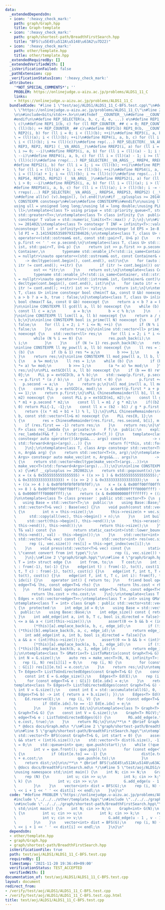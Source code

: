 ```yaml
---
data:
  _extendedDependsOn:
  - icon: ':heavy_check_mark:'
    path: graph/Graph.hpp
    title: Graph-template
  - icon: ':heavy_check_mark:'
    path: graph/shortest-path/BreadthFirstSearch.hpp
    title: "BFS(\u5E45\u512A\u5148\u63A2\u7D22)"
  - icon: ':heavy_check_mark:'
    path: other/template.hpp
    title: other/template.hpp
  _extendedRequiredBy: []
  _extendedVerifiedWith: []
  _isVerificationFailed: false
  _pathExtension: cpp
  _verificationStatusIcon: ':heavy_check_mark:'
  attributes:
    '*NOT_SPECIAL_COMMENTS*': ''
    PROBLEM: https://onlinejudge.u-aizu.ac.jp/problems/ALDS1_11_C
    links:
    - https://onlinejudge.u-aizu.ac.jp/problems/ALDS1_11_C
  bundledCode: "#line 1 \"test/aoj/ALDS1/ALDS1_11_C-BFS.test.cpp\"\n#define PROBLEM\
    \ \"https://onlinejudge.u-aizu.ac.jp/problems/ALDS1_11_C\"\n#line 2 \"other/template.hpp\"\
    \n\n#include<bits/stdc++.h>\n\n#ifndef __COUNTER__\n#define __COUNTER__ __LINE__\n\
    #endif\n\n#define REP_SELECTER(a, b, c, d, e, ...) e\n#define REP1_0(b, c) REP1_1(b,\
    \ c)\n#define REP1_1(b, c) for (ll REP_COUNTER_ ## c = 0; REP_COUNTER_ ## c <\
    \ (ll)(b); ++ REP_COUNTER_ ## c)\n#define REP1(b) REP1_0(b, __COUNTER__)\n#define\
    \ REP2(i, b) for (ll i = 0; i < (ll)(b); ++i)\n#define REP3(i, a, b) for (ll i\
    \ = (ll)(a); i < (ll)(b); ++i)\n#define REP4(i, a, b, c) for (ll i = (ll)(a);\
    \ i < (ll)(b); i += (ll)(c))\n#define rep(...) REP_SELECTER(__VA_ARGS__, REP4,\
    \ REP3, REP2, REP1) (__VA_ARGS__)\n#define RREP2(i, a) for (ll i = (ll)(a) - 1;\
    \ i >= 0; --i)\n#define RREP3(i, a, b) for (ll i = (ll)(a) - 1; i >= (ll)(b);\
    \ --i)\n#define RREP4(i, a, b, c) for (ll i = (ll)(a) - 1; i >= (ll)(b); i -=\
    \ (ll)(c))\n#define rrep(...) REP_SELECTER(__VA_ARGS__, RREP4, RREP3, RREP2) (__VA_ARGS__)\n\
    #define REPS2(i, b) for (ll i = 1; i <= (ll)(b); ++i)\n#define REPS3(i, a, b)\
    \ for (ll i = (ll)(a) + 1; i <= (ll)(b); ++i)\n#define REPS4(i, a, b, c) for (ll\
    \ i = (ll)(a) + 1; i <= (ll)(b); i += (ll)(c))\n#define reps(...) REP_SELECTER(__VA_ARGS__,\
    \ REPS4, REPS3, REPS2) (__VA_ARGS__)\n#define RREPS2(i, a) for (ll i = (ll)(a);\
    \ i > 0; --i)\n#define RREPS3(i, a, b) for (ll i = (ll)(a); i > (ll)(b); --i)\n\
    #define RREPS4(i, a, b, c) for (ll i = (ll)(a); i > (ll)(b); i -= (ll)(c))\n#define\
    \ rreps(...) REP_SELECTER(__VA_ARGS__, RREPS4, RREPS3, RREPS2) (__VA_ARGS__)\n\
    \n#define all(v) (v).begin(), (v).end()\n\n#if __cplusplus >= 201402L\n#define\
    \ CONSTEXPR constexpr\n#else\n#define CONSTEXPR\n#endif\n\nusing ll = long long;\n\
    using ull = unsigned long long;\nusing ld = long double;\nusing PLL = std::pair<ll,\
    \ ll>;\ntemplate<class T> using prique = std::priority_queue<T, std::vector<T>,\
    \ std::greater<T>>;\n\ntemplate<class T> class infinity {\n  public:\n    static\
    \ constexpr T value = std::numeric_limits<T>::max() / 2;\n};\n\n#if __cplusplus\
    \ >= 201402L\ntemplate<class T> constexpr T INF = infinity<T>::value;\n#endif\n\
    \nconstexpr ll inf = infinity<ll>::value;\nconstexpr ld EPS = 1e-8;\nconstexpr\
    \ ld PI = 3.1415926535897932384626;\n\ntemplate<class T, class U> std::ostream&\
    \ operator<<(std::ostream& ost, const std::pair<T, U>& p) {\n    return ost <<\
    \ p.first << ' ' << p.second;\n}\ntemplate<class T, class U> std::istream& operator>>(std::istream&\
    \ ist, std::pair<T, U>& p) {\n    return ist >> p.first >> p.second;\n}\n\ntemplate<class\
    \ Container,\n        typename std::enable_if<!std::is_same<Container, std::string>::value>::type*\
    \ = nullptr>\nauto operator<<(std::ostream& ost, const Container& cont)\n    \
    \    -> decltype(cont.begin(), cont.end(), ost)\n{\n    for (auto itr = cont.begin();\
    \ itr != cont.end(); ++itr) {\n        if (itr != cont.begin()) ost << ' ';\n\
    \        ost << *itr;\n    }\n    return ost;\n}\ntemplate<class Container,\n\
    \        typename std::enable_if<!std::is_same<Container, std::string>::value>::type*\
    \ = nullptr>\nauto operator>>(std::istream& ist, Container& cont)\n        ->\
    \ decltype(cont.begin(), cont.end(), ist)\n{\n    for (auto itr = cont.begin();\
    \ itr != cont.end(); ++itr) ist >> *itr;\n    return ist;\n}\n\ntemplate<class\
    \ T, class U> inline constexpr bool chmin(T &a, const U &b) noexcept {\n    return\
    \ a > b ? a = b, true : false;\n}\ntemplate<class T, class U> inline constexpr\
    \ bool chmax(T &a, const U &b) noexcept {\n    return a < b ? a = b, true : false;\n\
    }\n\ninline CONSTEXPR ll gcd(ll a, ll b) noexcept {\n    while (b) {\n       \
    \ const ll c = a;\n        a = b;\n        b = c % b;\n    }\n    return a;\n\
    }\ninline CONSTEXPR ll lcm(ll a, ll b) noexcept {\n    return a / gcd(a, b) *\
    \ b;\n}\n\ninline CONSTEXPR bool is_prime(ll N) noexcept {\n    if (N <= 1) return\
    \ false;\n    for (ll i = 2; i * i <= N; ++i) {\n        if (N % i == 0) return\
    \ false;\n    }\n    return true;\n}\ninline std::vector<ll> prime_factor(ll N)\
    \ noexcept {\n    std::vector<ll> res;\n    for (ll i = 2; i * i <= N; ++i) {\n\
    \        while (N % i == 0) {\n            res.push_back(i);\n            N /=\
    \ i;\n        }\n    }\n    if (N != 1) res.push_back(N);\n    return res;\n}\n\
    \ninline CONSTEXPR ll my_pow(ll a, ll b) noexcept {\n    ll res = 1;\n    while\
    \ (b) {\n        if (b & 1) res *= a;\n        b >>= 1;\n        a *= a;\n   \
    \ }\n    return res;\n}\ninline CONSTEXPR ll mod_pow(ll a, ll b, ll mod) noexcept\
    \ {\n    a %= mod;\n    ll res = 1;\n    while (b) {\n        if (b & 1) (res\
    \ *= a) %= mod;\n        b >>= 1;\n        (a *= a) %= mod;\n    }\n    return\
    \ res;\n}\n\nPLL extGCD(ll a, ll b) noexcept {\n    if (b == 0) return PLL{1,\
    \ 0};\n    PLL p = extGCD(b, a % b);\n    std::swap(p.first, p.second);\n    p.second\
    \ -= p.first * (a / b);\n    if (p.first < 0) {\n        p.first += b;\n     \
    \   p.second -= a;\n    }\n    return p;\n}\nll mod_inv(ll a, ll mod) noexcept\
    \ {\n    const PLL p = extGCD(a, mod);\n    assert(p.first * a + p.second * mod\
    \ == 1);\n    return p.first;\n}\nPLL ChineseRemainder(ll b1, ll m1, ll b2, ll\
    \ m2) noexcept {\n    const PLL p = extGCD(m1, m2);\n    const ll g = p.first\
    \ * m1 + p.second * m2;\n    const ll l = m1 / g * m2;\n    if((b2 - b1) % g !=\
    \ 0) return PLL{-1, -1};\n    const ll x = (b2 - b1) / g * p.first % (m2 / g);\n\
    \    return {(x * m1 + b1 + l) % l, l};\n}\nPLL ChineseRemainders(const std::vector<ll>&\
    \ b, const std::vector<ll>& m) noexcept {\n    PLL res{0, 1};\n    rep (i, b.size())\
    \ {\n        res = ChineseRemainder(res.first, res.second, b[i], m[i]);\n    \
    \    if (res.first == -1) return res;\n    }\n    return res;\n}\n\ntemplate<class\
    \ F> class rec_lambda {\n  private:\n    F f;\n  public:\n    explicit constexpr\
    \ rec_lambda(F&& f_) : f(std::forward<F>(f_)) {}\n    template<class... Args>\
    \ constexpr auto operator()(Args&&... args) const\n            -> decltype(f(*this,\
    \ std::forward<Args>(args)...)) {\n        return f(*this, std::forward<Args>(args)...);\n\
    \    }\n};\n\ntemplate<class T, class Arg> constexpr std::vector<T> make_vec(int\
    \ n, Arg&& arg) {\n    return std::vector<T>(n, arg);\n}\ntemplate<class T, class...\
    \ Args> constexpr auto make_vec(int n, Args&&... args)\n        -> std::vector<decltype(make_vec<T>(args...))>\
    \ {\n    return std::vector<decltype(make_vec<T>(args...))>\n               (n,\
    \ make_vec<T>(std::forward<Args>(args)...));\n}\n\ninline CONSTEXPR int popcnt(ull\
    \ x) {\n#if __cplusplus >= 202002L\n    return std::popcount(x);\n#endif\n   \
    \ x = (x & 0x5555555555555555) + ((x >> 1 ) & 0x5555555555555555);\n    x = (x\
    \ & 0x3333333333333333) + ((x >> 2 ) & 0x3333333333333333);\n    x = (x & 0x0f0f0f0f0f0f0f0f)\
    \ + ((x >> 4 ) & 0x0f0f0f0f0f0f0f0f);\n    x = (x & 0x00ff00ff00ff00ff) + ((x\
    \ >> 8 ) & 0x00ff00ff00ff00ff);\n    x = (x & 0x0000ffff0000ffff) + ((x >> 16)\
    \ & 0x0000ffff0000ffff);\n    return (x & 0x00000000ffffffff) + ((x >> 32) & 0x00000000ffffffff);\n\
    }\n\ntemplate<class T> class presser : public std::vector<T> {\n  private:\n \
    \   using Base = std::vector<T>;\n  public:\n    using Base::Base;\n    presser(const\
    \ std::vector<T>& vec) : Base(vec) {}\n    void push(const std::vector<T>& vec)\
    \ {\n        int n = this->size();\n        this->resize(n + vec.size());\n  \
    \      std::copy(all(vec), this->begin() + n);\n    }\n    int build() {\n   \
    \     std::sort(this->begin(), this->end());\n        this->erase(std::unique(this->begin(),\
    \ this->end()), this->end());\n        return this->size();\n    }\n    int get_index(const\
    \ T& val) const {\n        return static_cast<int>(std::lower_bound(this->begin(),\
    \ this->end(), val) - this->begin());\n    }\n    std::vector<int> pressed(const\
    \ std::vector<T>& vec) const {\n        std::vector<int> res(vec.size());\n  \
    \      rep (i, vec.size()) res[i] = this->get_index(vec[i]);\n        return res;\n\
    \    }\n    void press(std::vector<T>& vec) const {\n        static_assert(std::is_integral<T>::value,\
    \ \"cannot convert from int type\");\n        rep (i, vec.size()) vec[i] = this->get_index(vec[i]);\n\
    \    }\n};\n#line 2 \"graph/Graph.hpp\"\n\n#line 4 \"graph/Graph.hpp\"\n\ntemplate<class\
    \ T = int> struct edge {\n    int from, to;\n    T cost;\n    int idx;\n    edge()\
    \ : from(-1), to(-1) {}\n    edge(int t) : from(-1), to(t), cost(1) {}\n    edge(int\
    \ t, T c) : from(-1), to(t), cost(c) {}\n    edge(int f, int t, T c) : from(f),\
    \ to(t), cost(c) {}\n    edge(int f, int t, T c, int i): from(f), to(t), cost(c),\
    \ idx(i) {}\n    operator int() { return to; }\n    friend bool operator<(const\
    \ edge<T>& lhs, const edge<T>& rhs) {\n        return lhs.cost < rhs.cost;\n \
    \   }\n    friend bool operator>(const edge<T>& lhs, const edge<T>& rhs) {\n \
    \       return lhs.cost > rhs.cost;\n    }\n};\n\ntemplate<class T = int> using\
    \ Edges = std::vector<edge<T>>;\ntemplate<class T = int> using GMatrix = std::vector<std::vector<T>>;\n\
    \ntemplate<class T = int> class Graph : public std::vector<std::vector<edge<T>>>\
    \ {\n  protected:\n    int edge_id = 0;\n    using Base = std::vector<std::vector<edge<T>>>;\n\
    \  public:\n    using Base::Base;\n    int edge_size() const { return edge_id;\
    \ }\n    int add_edge(int a, int b, T c, bool is_directed = false){\n        assert(0\
    \ <= a && a < (int)this->size());\n        assert(0 <= b && b < (int)this->size());\n\
    \        (*this)[a].emplace_back(a, b, c, edge_id);\n        if (!is_directed)\
    \ (*this)[b].emplace_back(b, a, c, edge_id);\n        return edge_id++;\n    }\n\
    \    int add_edge(int a, int b, bool is_directed = false){\n        assert(0 <=\
    \ a && a < (int)this->size());\n        assert(0 <= b && b < (int)this->size());\n\
    \        (*this)[a].emplace_back(a, b, 1, edge_id);\n        if (!is_directed)\
    \ (*this)[b].emplace_back(b, a, 1, edge_id);\n        return edge_id++;\n    }\n\
    };\n\ntemplate<class T> GMatrix<T> ListToMatrix(const Graph<T>& G) {\n    const\
    \ int N = G.size();\n    auto res = make_vec<T>(N, N, infinity<T>::value);\n \
    \   rep (i, N) res[i][i] = 0;\n    rep (i, N) {\n        for (const edge<T>& e\
    \ : G[i]) res[i][e.to] = e.cost;\n    }\n    return res;\n}\n\ntemplate<class\
    \ T> Edges<T> ListToUndirectedEdges(const Graph<T>& G) {\n    const int V = G.size();\n\
    \    const int E = G.edge_size();\n    Edges<T> Ed(E);\n    rep (i, V) {\n   \
    \     for (const edge<T>& e : G[i]) Ed[e.idx] = e;\n    }\n    return Ed;\n}\n\
    template<class T> Edges<T> ListToDirectedEdges(const Graph<T>& G) {\n    const\
    \ int V = G.size();\n    const int E = std::accumulate(all(G), 0, [](int a, const\
    \ Edges<T>& b) -> int { return a + b.size(); });\n    Edges<T> Ed(G.edge_size());\n\
    \    Ed.reserve(E);\n    rep (i, V) {\n        for (const edge<T>& e : G[i]) {\n\
    \            if (Ed[e.idx].to == -1) Ed[e.idx] = e;\n            else Ed.push_back(e);\n\
    \        }\n    }\n    return Ed;\n}\n\ntemplate<class T> Graph<T> ReverseGraph(const\
    \ Graph<T>& G) {\n    const int V = G.size();\n    Graph<T> RG(V);\n    for (const\
    \ edge<T>& e : ListToUndirectedEdges(G)) {\n        RG.add_edge(e.to, e.from,\
    \ e.cost, true);\n    }\n    return RG;\n}\n\n/**\n * @brief Graph-template\n\
    \ * @docs docs/Graph.md\n */\n#line 2 \"graph/shortest-path/BreadthFirstSearch.hpp\"\
    \n\n#line 5 \"graph/shortest-path/BreadthFirstSearch.hpp\"\n\ntemplate<class T>\
    \ std::vector<T> BFS(const Graph<T>& G, int start = 0) {\n    assert(0 <= start\
    \ && start < (int)G.size());\n    std::vector<T> dist(G.size(), -1); dist[start]\
    \ = 0;\n    std::queue<int> que; que.push(start);\n    while (!que.empty()) {\n\
    \        int v = que.front(); que.pop();\n        for (const edge<T>& e : G[v])\
    \ {\n            if (dist[e.to] == -1) {\n                dist[e.to] = dist[v]\
    \ + e.cost;\n                que.push(e.to);\n            }\n        }\n    }\n\
    \    return dist;\n}\n\n/**\n * @brief BFS(\u5E45\u512A\u5148\u63A2\u7D22)\n *\
    \ @docs docs/BreadthFirstSearch.md\n */\n#line 5 \"test/aoj/ALDS1/ALDS1_11_C-BFS.test.cpp\"\
    \nusing namespace std;\nint main() {\n    int N; cin >> N;\n    Graph<int> G(N);\n\
    \    rep (N) {\n        int u; cin >> u;\n        int k; cin >> k;\n        rep(j,\
    \ k) {\n            int v; cin >> v;\n            G.add_edge(u - 1 , v - 1 , true);\n\
    \        }\n    }\n    vector<int> dist = BFS(G);\n    rep (i, N) {\n        cout\
    \ << i + 1 << ' ' << dist[i] << endl;\n    }\n}\n"
  code: "#define PROBLEM \"https://onlinejudge.u-aizu.ac.jp/problems/ALDS1_11_C\"\n\
    #include \"../../../other/template.hpp\"\n#include \"../../../graph/Graph.hpp\"\
    \n#include \"../../../graph/shortest-path/BreadthFirstSearch.hpp\"\nusing namespace\
    \ std;\nint main() {\n    int N; cin >> N;\n    Graph<int> G(N);\n    rep (N)\
    \ {\n        int u; cin >> u;\n        int k; cin >> k;\n        rep(j, k) {\n\
    \            int v; cin >> v;\n            G.add_edge(u - 1 , v - 1 , true);\n\
    \        }\n    }\n    vector<int> dist = BFS(G);\n    rep (i, N) {\n        cout\
    \ << i + 1 << ' ' << dist[i] << endl;\n    }\n}\n"
  dependsOn:
  - other/template.hpp
  - graph/Graph.hpp
  - graph/shortest-path/BreadthFirstSearch.hpp
  isVerificationFile: true
  path: test/aoj/ALDS1/ALDS1_11_C-BFS.test.cpp
  requiredBy: []
  timestamp: '2021-11-20 19:36:49+09:00'
  verificationStatus: TEST_ACCEPTED
  verifiedWith: []
documentation_of: test/aoj/ALDS1/ALDS1_11_C-BFS.test.cpp
layout: document
redirect_from:
- /verify/test/aoj/ALDS1/ALDS1_11_C-BFS.test.cpp
- /verify/test/aoj/ALDS1/ALDS1_11_C-BFS.test.cpp.html
title: test/aoj/ALDS1/ALDS1_11_C-BFS.test.cpp
---
```

